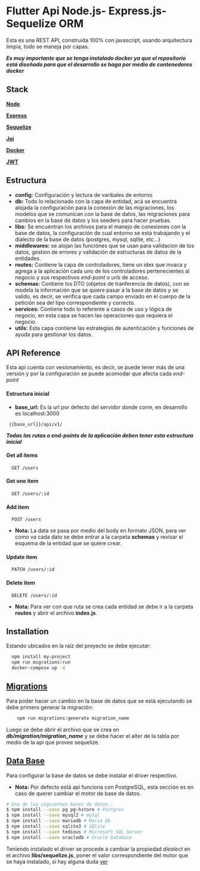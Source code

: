 
# Flutter Api Node.js- Express.js- Sequelize ORM

Esta es una REST API, construida 100% con javascript, usando arquitectura limpia, todo se maneja por capas.

**_Es muy importante que se tenga instalado docker ya que el repositorio está diseñado para que el desarrollo se haga por medio de contenedores docker_**



## Stack

[**Node**](https://nodejs.org/)

[**Express**](https://expressjs.com/)

[**Sequelize**](https://sequelize.org/)

[**Joi**](https://joi.dev/)

[**Docker**](https://www.docker.com/)

[**JWT**](https://jwt.io/)
## Estructura

- **config:** Configuración y lectura de varibales de entorno
- **db:** Todo lo relacionado con la capa de entidad, acá se encuentra alojada la configuración para la conexión de las migraciones, los modelos que se comunican con la base de datos, las migraciones para cambios en la base de datos y los seeders para hacer pruebas.
- **libs:** Se encuentran los archivos para el manejo de conexiones con la base de datos, la configuración de cual entorno se está trabajando y el dialecto de la base de datos (postgres, mysql, sqlite, etc...)
- **middlewares:** se alojan las funciónes que se usan para validacion de los datos, gestion de errores y validación de estructuras de datos de la entidades.
- **routes:** Contiene la capa de controladores, tiene un idex que invaca y agrega a la aplicación cada uno de los controladores pertenecientes al negocio y sus respectivos _end-point_ o _urls_ de acceso.
- **schemas:** Contiene los DTO (objetos de tranferencia de datos), con se modela la información que se quiere pasar a la base de datos y se valido, es decir, se verifica que cada campo enviado en el cuerpo de la petición sea del tipo correspondiente y correcto.
- **services:** Contiene todo lo referente a casos de uso y lógica de negocio, en esta capa se hacen las operaciones que requiera el negocio.
- **utils:** Esta capa contiene las estrategias de autenticación y funciones de ayuda para gestionar los datos.


## API Reference

Esta api cuenta con vesionamiento, es decir, se puede tener más de una versión y por la configuración se puede acomodar que afecta cada _end-point_

#### Estructura inicial

- **base_url:** Es la url por defecto del servidor donde corre, en desarrollo es localhost:3000

```http
 {{base_url}}/api/v1/
```
_**Todas las rutas o end-points de la aplicación deben tener esta estructura inicial**_



#### Get all items

```http
  GET /users
```
#### Get one item
```http
  GET /users/:id
```
#### Add item
```http
  POST /users
```
- **Nota:** La data se pasa por medio del body en formato JSON, para ver como va cada dato se debe entrar a la carpeta **schemas** y revisar el esquema de la entidad que se quiere crear.

#### Update item
```http
  PATCH /users/:id
```
#### Delete item
```http
  DELETE /users/:id
```
- **Nota:** Para ver con que ruta se crea cada entidad se debe ir a la carpeta **routes** y abrir el archivo **index.js**.
## Installation

Estando ubicados en la raíz del proyecto se debe ejecutar:

```bash
  npm install my-project
  npm run migrations:run
  docker-compose up -d
```

## [Migrations](https://sequelize.org/docs/v6/other-topics/migrations/)

Para poder hacer un cambio en la base de datos que se está ejecutando se debe primero generar la migración:

```bash
    npm run migrations:generate migration_name
```

Luego se debe abrir el archivo que se crea en **_db/migration/migration_name_** y se debe hacer el alter de la tabla por medio de la api que provee sequelize.


## [Data Base](https://expressjs.com/en/guide/database-integration.html#postgresql)

Para configurar la base de datos se debe instalar el driver respectivo.

- **Nota:** Por defecto está api funciona con PostgreSQL, esta sección es en caso de querer cambiar el motor de base de datos.

```bash
# Una de las siguientes bases de datos.:
$ npm install --save pg pg-hstore # Postgres
$ npm install --save mysql2 # mySql
$ npm install --save mariadb # Maria Db
$ npm install --save sqlite3 # SQlite
$ npm install --save tedious # Microsoft SQL Server
$ npm install --save oracledb # Oracle Database
```

Teniendo instalado el driver se procede a cambiar la propiedad _diealect_ en el archivo **libs/sequelize.js**, poner el valor correspondiente del motor que se haya instalado, si hay alguna duda [ver](https://sequelize.org/docs/v6/other-topics/dialect-specific-things/)
